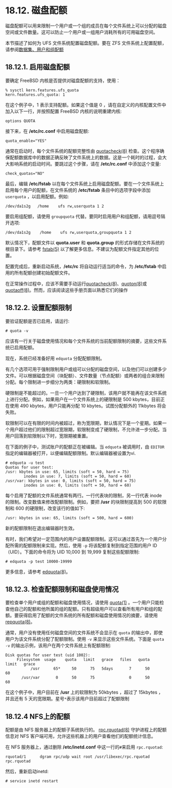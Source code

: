 # 18.12. 磁盘配额

磁盘配额可以用来限制一个用户或一个组的成员在每个文件系统上可以分配的磁盘空间或文件数量。这可以防止一个用户或一组用户消耗所有的可用磁盘空间。

本节描述了如何为 UFS 文件系统配置磁盘配额。要在 ZFS 文件系统上配置配额，请参阅[数据集、用户和组配额](https://docs.freebsd.org/en/books/handbook/zfs/index.html#zfs-zfs-quota)
## 18.12.1. 启用磁盘配额
要确定 FreeBSD 内核是否提供对磁盘配额的支持，使用：
```
% sysctl kern.features.ufs_quota
kern.features.ufs_quota: 1
```
在这个例子中，1 表示支持配额。如果这个值是 0 ，请在自定义的内核配置文件中加入以下一行，并按照配置 FreeBSD 内核的说明重建内核:
```
options QUOTA
```
接下来，在 **/etc/rc.conf** 中启用磁盘配额:
```
quota_enable="YES"
```
通常在启动时，每个文件系统的配额完整性由 [quotacheck(8)](https://www.freebsd.org/cgi/man.cgi?query=quotacheck&sektion=8&format=html) 检查。这个程序确保配额数据库中的数据正确反映了文件系统上的数据。这是一个耗时的过程，会大大影响系统的启动时间。要跳过这个步骤，请在 **/etc/rc.conf** 中添加这个变量:
```
check_quotas="NO"
```
最后，编辑 **/etc/fstab** 以在每个文件系统上启用磁盘配额。要在一个文件系统上启用每个用户的配额，在文件系统的 **/etc/fstab** 条目中的选项字段中添加 `userquota` ，以启用配额。例如:
```
/dev/da1s2g   /home    ufs rw,userquota 1 2
```
要启用组配额，请使用 `groupquota` 代替。要同时启用用户和组配额，请用逗号隔开选项:
```
/dev/da1s2g    /home    ufs rw,userquota,groupquota 1 2
```
默认情况下，配额文件以 **quota.user** 和 **quota.group** 的形式存储在文件系统的根目录下。请参考 [fstab(5)](https://www.freebsd.org/cgi/man.cgi?query=fstab&sektion=5&format=html) 以了解更多信息。不建议为配额文件指定其他的位置。

配置完成后，重新启动系统，**/etc/rc** 将自动运行适当的命令，为 **/etc/fstab** 中启用的所有配额创建初始配额文件。

在正常操作过程中，应该不需要手动运行[quotacheck(8)](https://www.freebsd.org/cgi/man.cgi?query=quotacheck&sektion=8&format=html)、[quoton(8)](https://www.freebsd.org/cgi/man.cgi?query=quotaon&sektion=8&format=html)或[quotaoff(8)](https://www.freebsd.org/cgi/man.cgi?query=quotaoff&sektion=8&format=html)。然而，应该阅读这些手册页面以熟悉它们的操作

## 18.12.2. 设置配额限制
要验证配额是否已启用，请运行:
```
# quota -v
```
应该有一行关于磁盘使用情况和每个文件系统的当前配额限制的摘要，这些文件系统已启用配额。

现在，系统已经准备好用 `edquota` 分配配额限制。

有几个选项可用于强制限制用户或组可以分配的磁盘空间，以及他们可以创建多少文件。可以根据磁盘空间（块配额）、文件数量（节点配额）或两者的组合来限制分配。每个限制进一步细分为两类：硬限制和软限制。

硬限制是不能超过的。一旦一个用户达到了硬限制，该用户就不能再在该文件系统上进行分配。例如，如果用户在一个文件系统上的硬限制是 500 kbytes，目前正在使用 490 kbytes，用户只能再分配 10 kbytes。试图分配额外的 11kbytes 将会失败。

软限制可以在有限的时间内被超过，称为宽限期，默认情况下是一个星期。如果一个用户超过他们的限制超过宽限期，软限制变成了硬限制，不允许进一步分配。当用户回落到软限制以下时，宽限期被重置。

在下面的例子中，测试账户的配额正在被编辑。当 `edquota` 被调用时，由 `EDITOR` 指定的编辑器被打开，以便编辑配额限制。默认编辑器被设置为vi.
```
# edquota -u test
Quotas for user test:
/usr: kbytes in use: 65, limits (soft = 50, hard = 75)
        inodes in use: 7, limits (soft = 50, hard = 60)
/usr/var: kbytes in use: 0, limits (soft = 50, hard = 75)
        inodes in use: 0, limits (soft = 50, hard = 60)
```
每个启用了配额的文件系统通常有两行。一行代表块的限制，另一行代表 inode 的限制。改变数值来修改配额限制。例如，要把 **/usr** 的块限制提高到 500 的软限制和 600 的硬限制，改变该行的值如下:
```
/usr: kbytes in use: 65, limits (soft = 500, hard = 600)
```
新的配额限制在退出编辑器时生效。

有时，我们希望对一定范围内的用户设置配额限制。这可以通过首先为一个用户分配所需的配额限制来实现。然后，使用 `-p` 将该配额复制到指定范围的用户 ID（UID）。下面的命令将为 UID 10,000 到 19,999 复制这些配额限制:
```
# edquota -p test 10000-19999
```
更多信息，请参考 [edquota(8)](https://www.freebsd.org/cgi/man.cgi?query=edquota&sektion=8&format=html)。

## 18.12.3. 检查配额限制和磁盘使用情况
要检查单个用户或组的配额和磁盘使用情况，请使用 [quota(1)](https://www.freebsd.org/cgi/man.cgi?query=quota&sektion=1&format=html) 。一个用户只能检查他自己的配额和他所属的组的配额。只有超级用户可以查看所有用户和组的配额。要获得启用了配额的文件系统的所有配额和磁盘使用情况的摘要，请使用 [repquota(8)](https://www.freebsd.org/cgi/man.cgi?query=repquota&sektion=8&format=html)。

通常，用户没有使用任何磁盘空间的文件系统不会显示在 `quota` 的输出中，即使用户为该文件系统分配了配额限制。使用 `-v` 来显示这些文件系统。下面是 `quota -v` 的输出示例，该用户在两个文件系统上有配额限制:
```
Disk quotas for user test (uid 1002):
     Filesystem  usage    quota   limit   grace   files   quota   limit   grace
           /usr      65*     50      75   5days       7      50      60
       /usr/var       0      50      75               0      50      60
```
在这个例子中，用户目前在 **/usr** 上的软限制为 50kbytes ，超过了 15kbytes ，并且还有 5 天的宽限期。星号`*`表示该用户目前超过了配额限制

## 18.12.4 NFS上的配额

配额是由 NFS 服务器上的配额子系统执行的。 [rpc.rquotad(8)](https://www.freebsd.org/cgi/man.cgi?query=rpc.rquotad&sektion=8&format=html) 守护进程上的配额信息对 NFS 客户端可用，允许这些机器上的用户查看他们的配额统计信息。

在 NFS 服务器上，通过删除 **/etc/inetd.conf** 中这一行的`#`来启用 `rpc.rquotad`:
```
rquotad/1      dgram rpc/udp wait root /usr/libexec/rpc.rquotad rpc.rquotad
```
然后，重新启动inetd:
```
# service inetd restart
```
